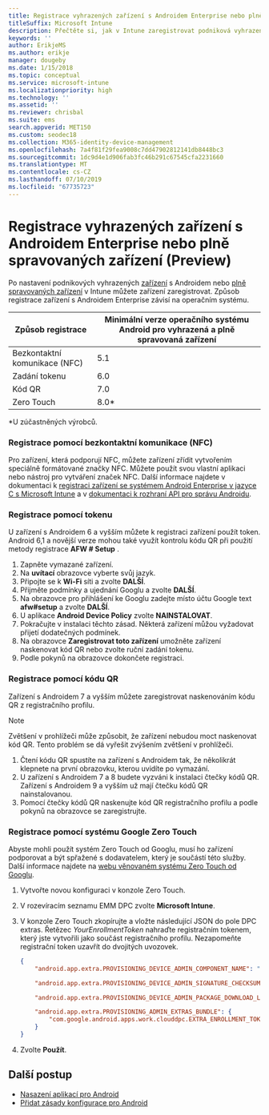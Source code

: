 ```yaml
---
title: Registrace vyhrazených zařízení s Androidem Enterprise nebo plně spravovaných zařízení v Intune
titleSuffix: Microsoft Intune
description: Přečtěte si, jak v Intune zaregistrovat podniková vyhrazená zařízení s Androidem nebo plně spravovaná zařízení.
keywords: ''
author: ErikjeMS
ms.author: erikje
manager: dougeby
ms.date: 1/15/2018
ms.topic: conceptual
ms.service: microsoft-intune
ms.localizationpriority: high
ms.technology: ''
ms.assetid: ''
ms.reviewer: chrisbal
ms.suite: ems
search.appverid: MET150
ms.custom: seodec18
ms.collection: M365-identity-device-management
ms.openlocfilehash: 7a4f81f29fea9008c7dd47902812141db8448bc3
ms.sourcegitcommit: 1dc9d4e1d906fab3fc46b291c67545cfa2231660
ms.translationtype: MT
ms.contentlocale: cs-CZ
ms.lasthandoff: 07/10/2019
ms.locfileid: "67735723"
---
```

# <a name="enroll-your-android-enterprise-dedicated-devices-or-fully-managed-devices-preview"></a>Registrace vyhrazených zařízení s Androidem Enterprise nebo plně spravovaných zařízení (Preview)

Po nastavení podnikových vyhrazených [zařízení](android-kiosk-enroll.md) s Androidem nebo [plně spravovaných zařízení](android-fully-managed-enroll.md) v Intune můžete zařízení zaregistrovat. Způsob registrace zařízení s Androidem Enterprise závisí na operačním systému.

| Způsob registrace | Minimální verze operačního systému Android pro vyhrazená a plně spravovaná zařízení |
| ----- | ----- |
| Bezkontaktní komunikace (NFC) | 5.1 |
| Zadání tokenu | 6.0 |
| Kód QR | 7.0 |
| Zero Touch  | 8.0\* |

\*U zúčastněných výrobců.

### <a name="enroll-by-using-near-field-communication-nfc"></a>Registrace pomocí bezkontaktní komunikace (NFC)

Pro zařízení, která podporují NFC, můžete zařízení zřídit vytvořením speciálně formátované značky NFC. Můžete použít svou vlastní aplikaci nebo nástroj pro vytváření značek NFC. Další informace najdete v dokumentaci k [registraci zařízení se systémem Android Enterprise v jazyce C s Microsoft Intune](https://blogs.technet.microsoft.com/cbernier/2018/10/15/nfc-based-android-enterprise-device-enrollment-with-microsoft-intune/) a v [dokumentaci k rozhraní API pro správu Androidu](https://developers.google.com/android/management/provision-device#nfc_method).

### <a name="enroll-by-using-a-token"></a>Registrace pomocí tokenu

U zařízení s Androidem 6 a vyšším můžete k registraci zařízení použít token. Android 6,1 a novější verze mohou také využít kontrolu kódu QR při použití metody registrace **AFW # Setup** .

1. Zapněte vymazané zařízení.
2. Na **uvítací** obrazovce vyberte svůj jazyk.
3. Připojte se k **Wi-Fi** síti a zvolte **DALŠÍ**.
4. Přijměte podmínky a ujednání Googlu a zvolte **DALŠÍ**.
5. Na obrazovce pro přihlášení ke Googlu zadejte místo účtu Google text **afw#setup** a zvolte **DALŠÍ**.
6. U aplikace **Android Device Policy** zvolte **NAINSTALOVAT**.
7. Pokračujte v instalaci těchto zásad.  Některá zařízení můžou vyžadovat přijetí dodatečných podmínek. 
8. Na obrazovce **Zaregistrovat toto zařízení** umožněte zařízení naskenovat kód QR nebo zvolte ruční zadání tokenu.
9. Podle pokynů na obrazovce dokončete registraci. 

### <a name="enroll-by-using-a-qr-code"></a>Registrace pomocí kódu QR

Zařízení s Androidem 7 a vyšším můžete zaregistrovat naskenováním kódu QR z registračního profilu.

> [!Note]
> Zvětšení v prohlížeči může způsobit, že zařízení nebudou moct naskenovat kód QR. Tento problém se dá vyřešit zvýšením zvětšení v prohlížeči.

1. Čtení kódu QR spustíte na zařízení s Androidem tak, že několikrát klepnete na první obrazovku, kterou uvidíte po vymazání.
2. U zařízení s Androidem 7 a 8 budete vyzváni k instalaci čtečky kódů QR. Zařízení s Androidem 9 a vyšším už mají čtečku kódů QR nainstalovanou.
3. Pomocí čtečky kódů QR naskenujte kód QR registračního profilu a podle pokynů na obrazovce se zaregistrujte.

### <a name="enroll-by-using-google-zero-touch"></a>Registrace pomocí systému Google Zero Touch

Abyste mohli použít systém Zero Touch od Googlu, musí ho zařízení podporovat a být spřažené s dodavatelem, který je součástí této služby.  Další informace najdete na [webu věnovaném systému Zero Touch od Googlu](https://www.android.com/enterprise/management/zero-touch/). 

1. Vytvořte novou konfiguraci v konzole Zero Touch.
2. V rozevíracím seznamu EMM DPC zvolte **Microsoft Intune**.
3. V konzole Zero Touch zkopírujte a vložte následující JSON do pole DPC extras. Řetězec *YourEnrollmentToken* nahraďte registračním tokenem, který jste vytvořili jako součást registračního profilu. Nezapomeňte registrační token uzavřít do dvojitých uvozovek.

    ```json
    { 
        "android.app.extra.PROVISIONING_DEVICE_ADMIN_COMPONENT_NAME": "com.google.android.apps.work.clouddpc/.receivers.CloudDeviceAdminReceiver", 
    
        "android.app.extra.PROVISIONING_DEVICE_ADMIN_SIGNATURE_CHECKSUM": "I5YvS0O5hXY46mb01BlRjq4oJJGs2kuUcHvVkAPEXlg", 
    
        "android.app.extra.PROVISIONING_DEVICE_ADMIN_PACKAGE_DOWNLOAD_LOCATION": "https://play.google.com/managed/downloadManagingApp?identifier=setup", 
    
        "android.app.extra.PROVISIONING_ADMIN_EXTRAS_BUNDLE": { 
            "com.google.android.apps.work.clouddpc.EXTRA_ENROLLMENT_TOKEN": "YourEnrollmentToken" 
        } 
    } 
    ```

4. Zvolte **Použít**.


## <a name="next-steps"></a>Další postup
- [Nasazení aplikací pro Android](apps-deploy.md)
- [Přidat zásady konfigurace pro Android](device-profiles.md)

